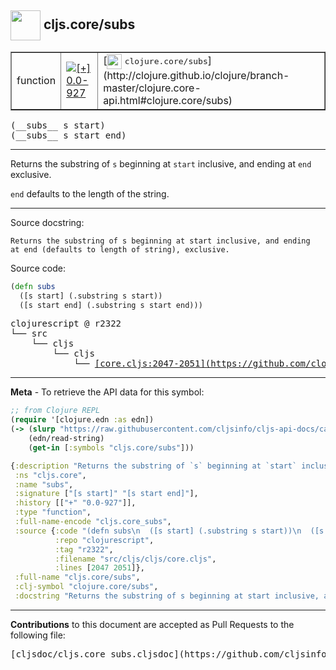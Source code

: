 ## <img width="48px" valign="middle" src="http://i.imgur.com/Hi20huC.png"> cljs.core/subs

 <table border="1">
<tr>

<td>function</td>
<td><a href="https://github.com/cljsinfo/cljs-api-docs/tree/0.0-927"><img valign="middle" alt="[+] 0.0-927" src="https://img.shields.io/badge/+-0.0--927-lightgrey.svg"></a> </td>
<td>
[<img height="24px" valign="middle" src="http://i.imgur.com/1GjPKvB.png"> <samp>clojure.core/subs</samp>](http://clojure.github.io/clojure/branch-master/clojure.core-api.html#clojure.core/subs)
</td>
</tr>
</table>

 <samp>
(__subs__ s start)<br>
</samp>
 <samp>
(__subs__ s start end)<br>
</samp>

---

Returns the substring of `s` beginning at `start` inclusive, and ending at `end`
exclusive.

`end` defaults to the length of the string.

---



Source docstring:

```
Returns the substring of s beginning at start inclusive, and ending
at end (defaults to length of string), exclusive.
```

Source code:

```clj
(defn subs
  ([s start] (.substring s start))
  ([s start end] (.substring s start end)))
```

 <pre>
clojurescript @ r2322
└── src
    └── cljs
        └── cljs
            └── <ins>[core.cljs:2047-2051](https://github.com/clojure/clojurescript/blob/r2322/src/cljs/cljs/core.cljs#L2047-L2051)</ins>
</pre>


---

__Meta__ - To retrieve the API data for this symbol:

```clj
;; from Clojure REPL
(require '[clojure.edn :as edn])
(-> (slurp "https://raw.githubusercontent.com/cljsinfo/cljs-api-docs/catalog/cljs-api.edn")
    (edn/read-string)
    (get-in [:symbols "cljs.core/subs"]))
```

```clj
{:description "Returns the substring of `s` beginning at `start` inclusive, and ending at `end`\nexclusive.\n\n`end` defaults to the length of the string.",
 :ns "cljs.core",
 :name "subs",
 :signature ["[s start]" "[s start end]"],
 :history [["+" "0.0-927"]],
 :type "function",
 :full-name-encode "cljs.core_subs",
 :source {:code "(defn subs\n  ([s start] (.substring s start))\n  ([s start end] (.substring s start end)))",
          :repo "clojurescript",
          :tag "r2322",
          :filename "src/cljs/cljs/core.cljs",
          :lines [2047 2051]},
 :full-name "cljs.core/subs",
 :clj-symbol "clojure.core/subs",
 :docstring "Returns the substring of s beginning at start inclusive, and ending\nat end (defaults to length of string), exclusive."}

```

---

__Contributions__ to this document are accepted as Pull Requests to the following file:

 <pre>
[cljsdoc/cljs.core_subs.cljsdoc](https://github.com/cljsinfo/cljs-api-docs/blob/master/cljsdoc/cljs.core_subs.cljsdoc)
</pre>

